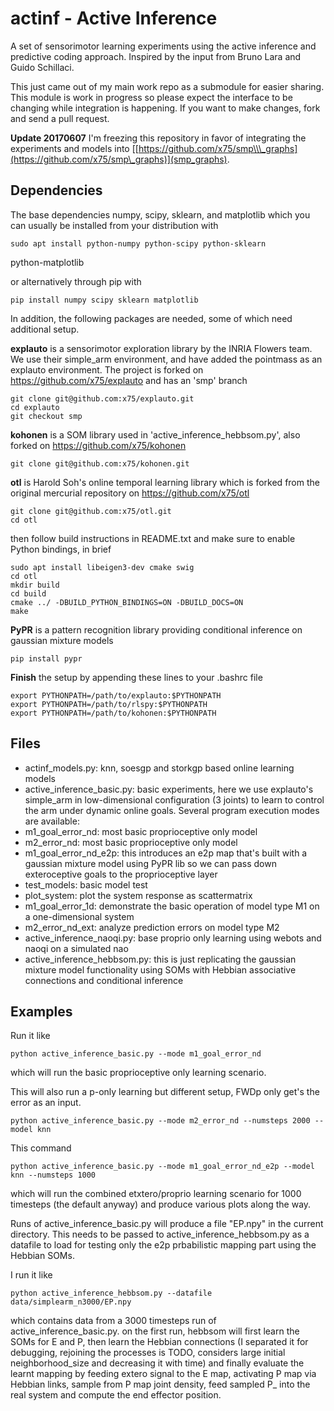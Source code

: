 actinf - Active Inference
=========================

A set of sensorimotor learning experiments using the active inference and predictive coding approach. Inspired by the input from Bruno Lara and Guido Schillaci.

This just came out of my main work repo as a submodule for easier sharing. This module is work in progress so please expect the interface to be changing while integration is happening. If you want to make changes, fork and send a pull request.

**Update 20170607** I'm freezing this repository in favor of integrating the experiments and models into [[https://github.com/x75/smp\\\_graphs](https://github.com/x75/smp\_graphs)](smp_graphs).

Dependencies
------------

The base dependencies numpy, scipy, sklearn, and matplotlib which you can usually be installed from your distribution with

``` example
sudo apt install python-numpy python-scipy python-sklearn
```

python-matplotlib

or alternatively through pip with

``` example
pip install numpy scipy sklearn matplotlib
```

In addition, the following packages are needed, some of which need additional setup.

**explauto** is a sensorimotor exploration library by the INRIA Flowers team. We use their simple\_arm environment, and have added the pointmass as an explauto environment. The project is forked on <https://github.com/x75/explauto> and has an 'smp' branch

``` example
git clone git@github.com:x75/explauto.git
cd explauto
git checkout smp
```

**kohonen** is a SOM library used in 'active\_inference\_hebbsom.py', also forked on <https://github.com/x75/kohonen>

``` example
git clone git@github.com:x75/kohonen.git
```

**otl** is Harold Soh's online temporal learning library which is forked from the original mercurial repository on <https://github.com/x75/otl>

``` example
git clone git@github.com:x75/otl.git
cd otl
```

then follow build instructions in README.txt and make sure to enable Python bindings, in brief

``` example
sudo apt install libeigen3-dev cmake swig
cd otl
mkdir build
cd build
cmake ../ -DBUILD_PYTHON_BINDINGS=ON -DBUILD_DOCS=ON
make
```

**PyPR** is a pattern recognition library providing conditional inference on gaussian mixture models

``` example
pip install pypr
```

**Finish** the setup by appending these lines to your .bashrc file

``` example
export PYTHONPATH=/path/to/explauto:$PYTHONPATH
export PYTHONPATH=/path/to/rlspy:$PYTHONPATH
export PYTHONPATH=/path/to/kohonen:$PYTHONPATH
```

Files
-----

-   actinf\_models.py: knn, soesgp and storkgp based online learning models
-   active\_inference\_basic.py: basic experiments, here we use explauto's simple\_arm in low-dimensional configuration (3 joints) to learn to control the arm under dynamic online goals. Several program execution modes are available:
-   m1\_goal\_error\_nd: most basic proprioceptive only model
-   m2\_error\_nd: most basic proprioceptive only model
-   m1\_goal\_error\_nd\_e2p: this introduces an e2p map that's built with a gaussian mixture model using PyPR lib so we can pass down exteroceptive goals to the proprioceptive layer
-   test\_models: basic model test
-   plot\_system: plot the system response as scattermatrix
-   m1\_goal\_error\_1d: demonstrate the basic operation of model type M1 on a one-dimensional system
-   m2\_error\_nd\_ext: analyze prediction errors on model type M2
-   active\_inference\_naoqi.py: base proprio only learning using webots and naoqi on a simulated nao
-   active\_inference\_hebbsom.py: this is just replicating the gaussian mixture model functionality using SOMs with Hebbian associative connections and conditional inference

Examples
--------

Run it like

``` example
python active_inference_basic.py --mode m1_goal_error_nd
```

which will run the basic proprioceptive only learning scenario.

This will also run a p-only learning but different setup, FWDp only get's the error as an input.

``` example
python active_inference_basic.py --mode m2_error_nd --numsteps 2000 --model knn
```

This command

``` example
python active_inference_basic.py --mode m1_goal_error_nd_e2p --model knn --numsteps 1000
```

which will run the combined etxtero/proprio learning scenario for 1000 timesteps (the default anyway) and produce various plots along the way.

Runs of active\_inference\_basic.py will produce a file "EP.npy" in the current directory. This needs to be passed to active\_inference\_hebbsom.py as a datafile to load for testing only the e2p prbabilistic mapping part using the Hebbian SOMs.

I run it like

``` example
python active_inference_hebbsom.py --datafile data/simplearm_n3000/EP.npy
```

which contains data from a 3000 timesteps run of active\_inference\_basic.py. on the first run, hebbsom will first learn the SOMs for E and P, then learn the Hebbian connections (I separated it for debugging, rejoining the processes is TODO, considers large initial neighborhood\_size and decreasing it with time) and finally evaluate the learnt mapping by feeding extero signal to the E map, activating P map via Hebbian links, sample from P map joint density, feed sampled P\_ into the real system and compute the end effector position.
